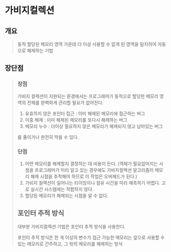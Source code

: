 # 가비지컬렉션

## 개요

> 동적 할당된 메모리 영역 가운데 더 이상 사용할 수 없게 된 영역을 탐지하여 자동으로 해제하는 기법

## 장단점

> ### 장점
>
> 가비지 컬렉션이 지원되는 환경에서는 프로그래머가 동적으로 할당한 메모리 영역의 전체를 완벽하게 관리할 필요가 없어진다.
>
> 1. 유효하지 않은 포인터 접근 : 이미 해제된 메모리에 접근하는 버그
> 2. 이중 해제 : 이미 해제된 메모리를 또다시 해제하는 버그
> 3. 메모리 누수 : 더이상 필요하지 않은 메모리가 해제되지 않고 남아있는 버그
>
> 를 줄이거나 완전히 막을 수 있다.
>
> ### 단점
>
> 1. 어떤 메모리를 해제할지 결정하는 데 비용이 든다. (객체가 필요없어지는 시점을 프로그래머가 미리 알고 있는 경우에도 가비지컬렉션 알고리즘이 메모리 해제 시점을 추적해야 하므로 이 작업은 오버헤드가 된다.)
> 2. 가비지 컬렉션이 일어나는 타이밍이나 점유 시간을 미리 예측하기 어렵다.
>    고로 실시간 시스템에는 적합하지 않다.
> 3. 할당된 메모리가 해제되는 시점을 알 수 없다.
>
> ## 포인터 추적 방식
>
> 대부분 가비지컬렉션 기법은 포인터 추적 방식을 사용한다.
>
> 포인터 추적 방식은 한 개 이상의 변수가 접근 가능한 메모리는 앞으로 사용할 수 있는 메모리로 간주하고, 그 밖의 메모리를 해제하는 방식
>
> 
